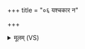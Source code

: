 +++
title = "०६ यश्चकार न"

+++
<details><summary>मूलम् (VS)</summary>

यश्च॒कार॒ न श॒शाक॒ कर्तुं॑ श॒श्रे पाद॑म॒ङ्गुरि॑म्।  
च॒कार॑ भ॒द्रम॒स्मभ्य॑मा॒त्मने॒ तप॑नं॒ तु सः ॥
</details>